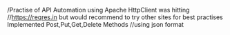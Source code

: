 /Practise of API Automation using Apache HttpClient
was hitting //https://reqres.in but would recommend to try other sites for best practises
Implemented Post,Put,Get,Delete Methods
//using json format
